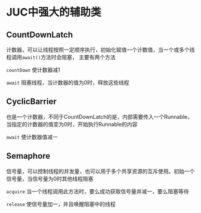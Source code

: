 # JUC中强大的辅助类

## CountDownLatch

计数器，可以让线程按照一定顺序执行，初始化赋值一个计数值，当一个或多个线程调用`await()`方法时会阻塞，    主要有两个方法

`countDown` 使计数器减1

`await` 阻塞线程，当计数器的值为0时，释放这些线程

## CyclicBarrier

也是一个计数器，不同于CountDownLatch的是，内部需要传入一个Runnable，当指定的计数器的值变为0时，开始执行Runnable的内容

`await` 使计数器值减一

## Semaphore

信号量，可以控制线程的并发量，也可以用于多个共享资源的互斥使用。初始一个信号量，当信号量为0时其他线程阻塞

`acquire` 当一个线程调用此方法时，要么成功获取信号量并减一，要么阻塞等待

`release` 使信号量加一，并且唤醒阻塞中的线程